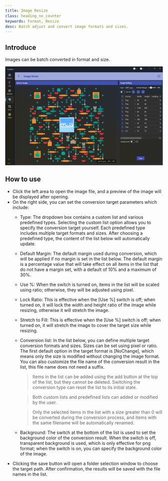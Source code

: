 ```yaml
---
title: Image Resize
class: heading_no_counter
keywords: Format, Resize
desc: Batch adjust and convert image formats and sizes.
---
```


## Introduce

Images can be batch converted in format and size.

![](../../assets/images/ToolsSet/TSMImageResize.png)

## How to use

* Click the left area to open the image file, and a preview of the image will be displayed after opening. 
* On the right side, you can set the conversion target parameters which include:
  * Type: The dropdown box contains a custom list and various predefined types. Selecting the custom list option allows you to specify the conversion target yourself. Each predefined type includes multiple target formats and sizes. After choosing a predefined type, the content of the list below will automatically update.
  * Default Margin: The default margin used during conversion, which will be applied if no margin is set in the list below. The default margin is a percentage value that will take effect on all items in the list that do not have a margin set, with a default of 10% and a maximum of 30%.
  * Use %: When the switch is turned on, items in the list will be scaled using ratio; otherwise, they will be adjusted using pixel. 
  * Lock Ratio: This is effective when the [Use %] switch is off; when turned on, it will lock the width and height ratio of the image while resizing, otherwise it will stretch the image. 
  * Stretch to Fill: This is effective when the [Use %] switch is off; when turned on, it will stretch the image to cover the target size while resizing.
  * Conversion list: In the list below, you can define multiple target conversion formats and sizes. Sizes can be set using pixel or ratio. The first default option in the target format is [NoChange], which means only the size is modified without changing the image format. You can also customize the file name of the conversion result in the list, this file name does not need a suffix.
    > Items in the list can be added using the add button at the top of the list, but they cannot be deleted. Switching the conversion type can reset the list to its initial state.

    > Both custom lists and predefined lists can added or modified by the user.

    > Only the selected items in the list with a size greater than 0 will be converted during the conversion process, and items with the same filename will be automatically renamed.
  * Background: The switch at the bottom of the list is used to set the background color of the conversion result. When the switch is off, transparent background is used, which is only effective for png format; when the switch is on, you can specify the background color of the image.
* Clicking the save button will open a folder selection window to choose the target path. After confirmation, the results will be saved with the file names in the list.
  